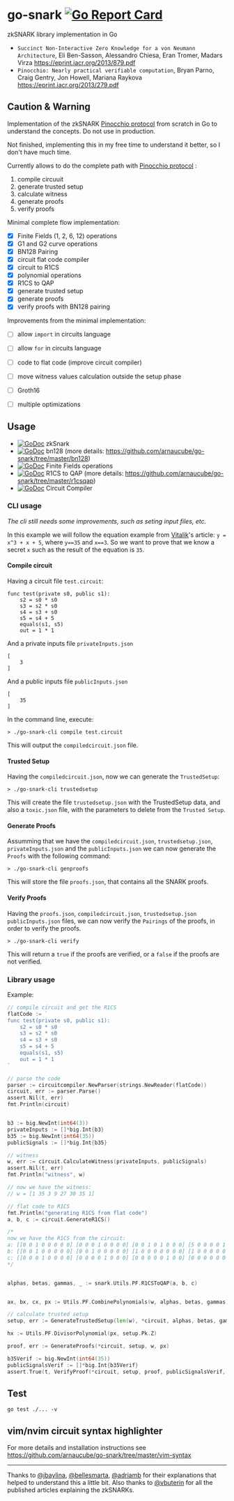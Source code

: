 # go-snark [![Go Report Card](https://goreportcard.com/badge/github.com/arnaucube/go-snark)](https://goreportcard.com/report/github.com/arnaucube/go-snark)

zkSNARK library implementation in Go


- `Succinct Non-Interactive Zero Knowledge for a von Neumann Architecture`, Eli Ben-Sasson, Alessandro Chiesa, Eran Tromer, Madars Virza https://eprint.iacr.org/2013/879.pdf
- `Pinocchio: Nearly practical verifiable computation`, Bryan Parno, Craig Gentry, Jon Howell, Mariana Raykova https://eprint.iacr.org/2013/279.pdf

## Caution & Warning
Implementation of the zkSNARK [Pinocchio protocol](https://eprint.iacr.org/2013/279.pdf) from scratch in Go to understand the concepts. Do not use in production.

Not finished, implementing this in my free time to understand it better, so I don't have much time.

Currently allows to do the complete path with [Pinocchio protocol](https://eprint.iacr.org/2013/279.pdf) :
1. compile circuuit
2. generate trusted setup
3. calculate witness
4. generate proofs
5. verify proofs

Minimal complete flow implementation:
- [x] Finite Fields (1, 2, 6, 12) operations
- [x] G1 and G2 curve operations
- [x] BN128 Pairing
- [x] circuit flat code compiler
- [x] circuit to R1CS
- [x] polynomial operations
- [x] R1CS to QAP
- [x] generate trusted setup
- [x] generate proofs
- [x] verify proofs with BN128 pairing

Improvements from the minimal implementation:
- [ ] allow `import` in circuits language
- [ ] allow `for` in circuits language
- [ ] code to flat code (improve circuit compiler)
- [ ] move witness values calculation outside the setup phase
- [ ] Groth16
- [ ] multiple optimizations


## Usage
- [![GoDoc](https://godoc.org/github.com/arnaucube/go-snark?status.svg)](https://godoc.org/github.com/arnaucube/go-snark) zkSnark
- [![GoDoc](https://godoc.org/github.com/arnaucube/go-snark/bn128?status.svg)](https://godoc.org/github.com/arnaucube/go-snark/bn128) bn128 (more details: https://github.com/arnaucube/go-snark/tree/master/bn128)
- [![GoDoc](https://godoc.org/github.com/arnaucube/go-snark/fields?status.svg)](https://godoc.org/github.com/arnaucube/go-snark/fields) Finite Fields operations
- [![GoDoc](https://godoc.org/github.com/arnaucube/go-snark/r1csqap?status.svg)](https://godoc.org/github.com/arnaucube/go-snark/r1csqap) R1CS to QAP (more details: https://github.com/arnaucube/go-snark/tree/master/r1csqap)
- [![GoDoc](https://godoc.org/github.com/arnaucube/go-snark/circuitcompiler?status.svg)](https://godoc.org/github.com/arnaucube/go-snark/circuitcompiler) Circuit Compiler

### CLI usage
*The cli still needs some improvements, such as seting input files, etc.*

In this example we will follow the equation example from [Vitalik](https://medium.com/@VitalikButerin/quadratic-arithmetic-programs-from-zero-to-hero-f6d558cea649)'s article: `y = x^3 + x + 5`, where `y==35` and `x==3`. So we want to prove that we know a secret `x` such as the result of the equation is `35`.

#### Compile circuit
Having a circuit file `test.circuit`:
```
func test(private s0, public s1):
	s2 = s0 * s0
	s3 = s2 * s0
	s4 = s3 + s0
	s5 = s4 + 5
	equals(s1, s5)
	out = 1 * 1
```
And a private inputs file `privateInputs.json`
```
[
	3
]
```
And a public inputs file `publicInputs.json`
```
[
	35
]
```

In the command line, execute:
```
> ./go-snark-cli compile test.circuit
```

This will output the `compiledcircuit.json` file.

#### Trusted Setup
Having the `compiledcircuit.json`, now we can generate the `TrustedSetup`:
```
> ./go-snark-cli trustedsetup
```
This will create the file `trustedsetup.json` with the TrustedSetup data, and also a `toxic.json` file, with the parameters to delete from the `Trusted Setup`.


#### Generate Proofs
Assumming that we have the `compiledcircuit.json`, `trustedsetup.json`, `privateInputs.json` and the `publicInputs.json` we can now generate the `Proofs` with the following command:
```
> ./go-snark-cli genproofs
```

This will store the file `proofs.json`, that contains all the SNARK proofs.

#### Verify Proofs
Having the `proofs.json`, `compiledcircuit.json`, `trustedsetup.json` `publicInputs.json` files, we can now verify the `Pairings` of the proofs, in order to verify the proofs.
```
> ./go-snark-cli verify
```
This will return a `true` if the proofs are verified, or a `false` if the proofs are not verified.


### Library usage

Example:
```go
// compile circuit and get the R1CS
flatCode := `
func test(private s0, public s1):
	s2 = s0 * s0
	s3 = s2 * s0
	s4 = s3 + s0
	s5 = s4 + 5
	equals(s1, s5)
	out = 1 * 1
`

// parse the code
parser := circuitcompiler.NewParser(strings.NewReader(flatCode))
circuit, err := parser.Parse()
assert.Nil(t, err)
fmt.Println(circuit)


b3 := big.NewInt(int64(3))
privateInputs := []*big.Int{b3}
b35 := big.NewInt(int64(35))
publicSignals := []*big.Int{b35}

// witness
w, err := circuit.CalculateWitness(privateInputs, publicSignals)
assert.Nil(t, err)
fmt.Println("witness", w)

// now we have the witness:
// w = [1 35 3 9 27 30 35 1]

// flat code to R1CS
fmt.Println("generating R1CS from flat code")
a, b, c := circuit.GenerateR1CS()

/*
now we have the R1CS from the circuit:
a: [[0 0 1 0 0 0 0 0] [0 0 0 1 0 0 0 0] [0 0 1 0 1 0 0 0] [5 0 0 0 0 1 0 0] [0 0 0 0 0 0 1 0] [0 1 0 0 0 0 0 0] [1 0 0 0 0 0 0 0]]
b: [[0 0 1 0 0 0 0 0] [0 0 1 0 0 0 0 0] [1 0 0 0 0 0 0 0] [1 0 0 0 0 0 0 0] [1 0 0 0 0 0 0 0] [1 0 0 0 0 0 0 0] [1 0 0 0 0 0 0 0]]
c: [[0 0 0 1 0 0 0 0] [0 0 0 0 1 0 0 0] [0 0 0 0 0 1 0 0] [0 0 0 0 0 0 1 0] [0 1 0 0 0 0 0 0] [0 0 0 0 0 0 1 0] [0 0 0 0 0 0 0 1]]
*/


alphas, betas, gammas, _ := snark.Utils.PF.R1CSToQAP(a, b, c)


ax, bx, cx, px := Utils.PF.CombinePolynomials(w, alphas, betas, gammas)

// calculate trusted setup
setup, err := GenerateTrustedSetup(len(w), *circuit, alphas, betas, gammas)

hx := Utils.PF.DivisorPolynomial(px, setup.Pk.Z)

proof, err := GenerateProofs(*circuit, setup, w, px)

b35Verif := big.NewInt(int64(35))
publicSignalsVerif := []*big.Int{b35Verif}
assert.True(t, VerifyProof(*circuit, setup, proof, publicSignalsVerif, true))
```



## Test
```
go test ./... -v
```

## vim/nvim circuit syntax highlighter
For more details and installation instructions see https://github.com/arnaucube/go-snark/tree/master/vim-syntax

---


Thanks to [@jbaylina](https://github.com/jbaylina), [@bellesmarta](https://github.com/bellesmarta), [@adriamb](https://github.com/adriamb) for their explanations that helped to understand this a little bit. Also thanks to [@vbuterin](https://github.com/vbuterin) for all the published articles explaining the zkSNARKs.
